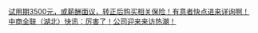   
[试用期3500元，或薪酬面议，转正后购买相关保险！有意者快点进来详询啊！](http://www.dianyue.me/archives/917/n3mzgfvtfe588ze2/)  
[中商全联（湖北）快讯：厉害了！公司迎来来访热潮！](http://www.dianyue.me/archives/786/ew5t7d9zjpg036oq/)